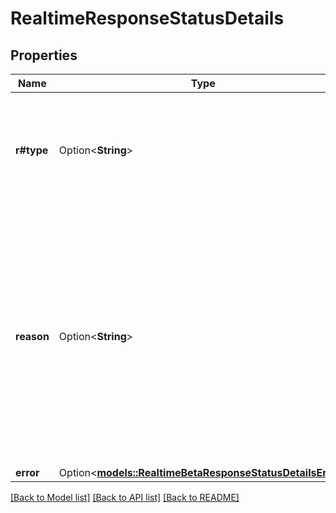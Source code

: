 # RealtimeResponseStatusDetails

## Properties

Name | Type | Description | Notes
------------ | ------------- | ------------- | -------------
**r#type** | Option<**String**> | The type of error that caused the response to fail, corresponding  with the `status` field (`completed`, `cancelled`, `incomplete`,  `failed`).  | [optional]
**reason** | Option<**String**> | The reason the Response did not complete. For a `cancelled` Response,  one of `turn_detected` (the server VAD detected a new start of speech)  or `client_cancelled` (the client sent a cancel event). For an  `incomplete` Response, one of `max_output_tokens` or `content_filter`  (the server-side safety filter activated and cut off the response).  | [optional]
**error** | Option<[**models::RealtimeBetaResponseStatusDetailsError**](RealtimeBetaResponse_status_details_error.md)> |  | [optional]

[[Back to Model list]](../README.md#documentation-for-models) [[Back to API list]](../README.md#documentation-for-api-endpoints) [[Back to README]](../README.md)


